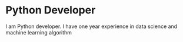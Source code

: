 # Python Developer
I am Python developer. I have one year experience in data science and machine learning algorithm
